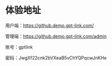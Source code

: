 # 体验地址

用户端：https://github.demo.gpt-link.com/



管理端：https://github.demo.gpt-link.com/admin

账号：gptlink


密码：JwgXf22cnk2bVXeaB5vChYQPqcwJnKHe
